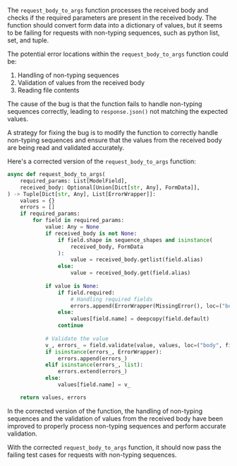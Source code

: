 The `request_body_to_args` function processes the received body and checks if the required parameters are present in the received body. The function should convert form data into a dictionary of values, but it seems to be failing for requests with non-typing sequences, such as python list, set, and tuple.

The potential error locations within the `request_body_to_args` function could be:
1. Handling of non-typing sequences
2. Validation of values from the received body
3. Reading file contents

The cause of the bug is that the function fails to handle non-typing sequences correctly, leading to `response.json()` not matching the expected values.

A strategy for fixing the bug is to modify the function to correctly handle non-typing sequences and ensure that the values from the received body are being read and validated accurately.

Here's a corrected version of the `request_body_to_args` function:

```python
async def request_body_to_args(
    required_params: List[ModelField],
    received_body: Optional[Union[Dict[str, Any], FormData]],
) -> Tuple[Dict[str, Any], List[ErrorWrapper]]:
    values = {}
    errors = []
    if required_params:
        for field in required_params:
            value: Any = None
            if received_body is not None:
                if field.shape in sequence_shapes and isinstance(
                    received_body, FormData
                ):
                    value = received_body.getlist(field.alias)
                else:
                    value = received_body.get(field.alias)
                
            if value is None:
                if field.required:
                    # Handling required fields
                    errors.append(ErrorWrapper(MissingError(), loc=("body", field.alias)))
                else:
                    values[field.name] = deepcopy(field.default)
                continue
            
            # Validate the value
            v_, errors_ = field.validate(value, values, loc=("body", field.alias))
            if isinstance(errors_, ErrorWrapper):
                errors.append(errors_)
            elif isinstance(errors_, list):
                errors.extend(errors_)
            else:
                values[field.name] = v_

    return values, errors
```

In the corrected version of the function, the handling of non-typing sequences and the validation of values from the received body have been improved to properly process non-typing sequences and perform accurate validation.

With the corrected `request_body_to_args` function, it should now pass the failing test cases for requests with non-typing sequences.